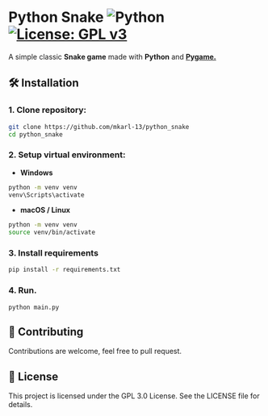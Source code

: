 # Python Snake ![Python](https://img.shields.io/badge/Python-3.x-blue?logo=python&logoColor=white)  [![License: GPL v3](https://img.shields.io/badge/License-GPLv3-blue.svg)](https://www.gnu.org/licenses/gpl-3.0)
A simple classic **Snake game** made with **Python** and [**Pygame.**](https://github.com/pygame/pygame)

## 🛠 Installation
### 1. Clone repository:
```bash
git clone https://github.com/mkarl-13/python_snake
cd python_snake
```

### 2. Setup virtual environment:
- **Windows**
```bash
python -m venv venv
venv\Scripts\activate
```
- **macOS / Linux**
```bash
python -m venv venv
source venv/bin/activate
```

### 3. Install requirements
```bash
pip install -r requirements.txt
```

### 4. Run.
```
python main.py
```

## 🤝 Contributing
Contributions are welcome, feel free to pull request.

## 📜 License
This project is licensed under the GPL 3.0 License. See the LICENSE file for details.
